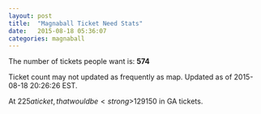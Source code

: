 ```yaml
---
layout: post
title:  "Magnaball Ticket Need Stats"
date:   2015-08-18 05:36:07
categories: magnaball
---
```


The number of tickets people want is: <strong>574</strong>

Ticket count may not updated as frequently as map. Updated as of 2015-08-18 20:26:26 EST.

At $225 a ticket, that would be <strong>$129150</strong> in GA tickets.